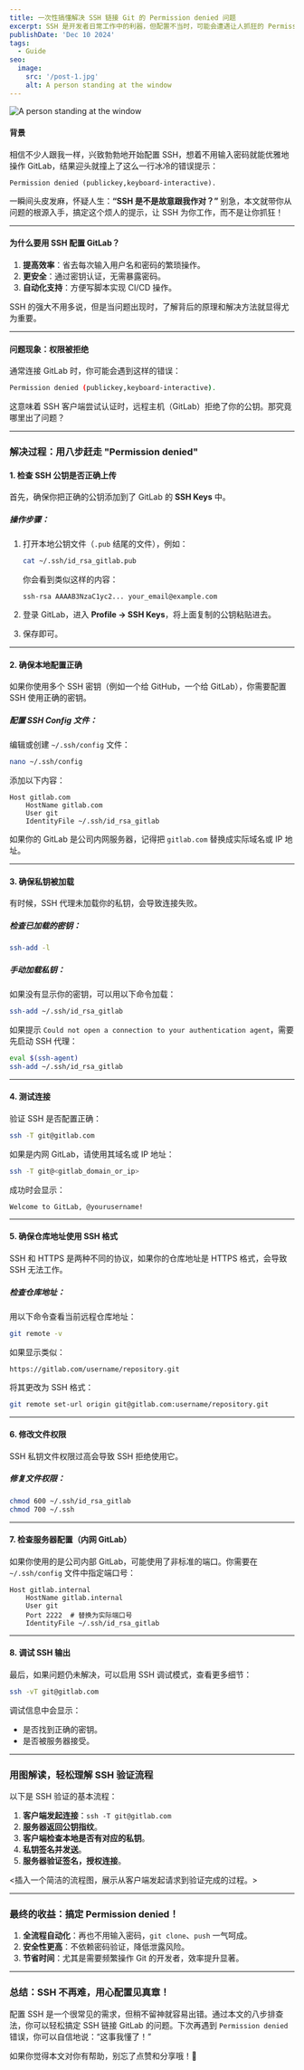 ```yaml
---
title: 一次性搞懂解决 SSH 链接 Git 的 Permission denied 问题
excerpt: SSH 是开发者日常工作中的利器，但配置不当时，可能会遭遇让人抓狂的 Permission denied (publickey) 错误。这篇文章深入浅出地解读了 SSH 的工作原理，并提供了八步排查法，帮你轻松搞定 GitLab 的 SSH 连接问题。从公钥上传、SSH 配置，到调试输出解析，每一步都清晰实用，还附带图解让你快速上手。通过正确配置，你将享受高效、安全、自动化的 Git 操作，再也不被繁琐的登录步骤打扰！
publishDate: 'Dec 10 2024'
tags:
  - Guide
seo:
  image:
    src: '/post-1.jpg'
    alt: A person standing at the window
---
```


![A person standing at the window](/post-1.jpg)
#### **背景**

相信不少人跟我一样，兴致勃勃地开始配置 SSH，想着不用输入密码就能优雅地操作 GitLab，结果迎头就撞上了这么一行冰冷的错误提示：

```
Permission denied (publickey,keyboard-interactive).
```

一瞬间头皮发麻，怀疑人生：**“SSH 是不是故意跟我作对？”** 别急，本文就带你从问题的根源入手，搞定这个烦人的提示，让 SSH 为你工作，而不是让你抓狂！

---

#### **为什么要用 SSH 配置 GitLab？**

1. **提高效率**：省去每次输入用户名和密码的繁琐操作。
2. **更安全**：通过密钥认证，无需暴露密码。
3. **自动化支持**：方便写脚本实现 CI/CD 操作。

SSH 的强大不用多说，但是当问题出现时，了解背后的原理和解决方法就显得尤为重要。

---

#### **问题现象：权限被拒绝**

通常连接 GitLab 时，你可能会遇到这样的错误：
```bash
Permission denied (publickey,keyboard-interactive).
```

这意味着 SSH 客户端尝试认证时，远程主机（GitLab）拒绝了你的公钥。那究竟哪里出了问题？

---

### **解决过程：用八步赶走 "Permission denied"**

#### **1. 检查 SSH 公钥是否正确上传**

首先，确保你把正确的公钥添加到了 GitLab 的 **SSH Keys** 中。

##### **操作步骤**：
1. 打开本地公钥文件（`.pub` 结尾的文件），例如：
   ```bash
   cat ~/.ssh/id_rsa_gitlab.pub
   ```
   你会看到类似这样的内容：
   ```
   ssh-rsa AAAAB3NzaC1yc2... your_email@example.com
   ```

2. 登录 GitLab，进入 **Profile -> SSH Keys**，将上面复制的公钥粘贴进去。

3. 保存即可。

---

#### **2. 确保本地配置正确**

如果你使用多个 SSH 密钥（例如一个给 GitHub，一个给 GitLab），你需要配置 SSH 使用正确的密钥。

##### **配置 SSH Config 文件**：
编辑或创建 `~/.ssh/config` 文件：
```bash
nano ~/.ssh/config
```

添加以下内容：
```plaintext
Host gitlab.com
    HostName gitlab.com
    User git
    IdentityFile ~/.ssh/id_rsa_gitlab
```

如果你的 GitLab 是公司内网服务器，记得把 `gitlab.com` 替换成实际域名或 IP 地址。

---

#### **3. 确保私钥被加载**

有时候，SSH 代理未加载你的私钥，会导致连接失败。

##### **检查已加载的密钥**：
```bash
ssh-add -l
```

##### **手动加载私钥**：
如果没有显示你的密钥，可以用以下命令加载：
```bash
ssh-add ~/.ssh/id_rsa_gitlab
```

如果提示 `Could not open a connection to your authentication agent`，需要先启动 SSH 代理：
```bash
eval $(ssh-agent)
ssh-add ~/.ssh/id_rsa_gitlab
```

---

#### **4. 测试连接**

验证 SSH 是否配置正确：
```bash
ssh -T git@gitlab.com
```

如果是内网 GitLab，请使用其域名或 IP 地址：
```bash
ssh -T git@<gitlab_domain_or_ip>
```

成功时会显示：
```
Welcome to GitLab, @yourusername!
```

---

#### **5. 确保仓库地址使用 SSH 格式**

SSH 和 HTTPS 是两种不同的协议，如果你的仓库地址是 HTTPS 格式，会导致 SSH 无法工作。

##### **检查仓库地址：**
用以下命令查看当前远程仓库地址：
```bash
git remote -v
```

如果显示类似：
```plaintext
https://gitlab.com/username/repository.git
```

将其更改为 SSH 格式：
```bash
git remote set-url origin git@gitlab.com:username/repository.git
```

---

#### **6. 修改文件权限**

SSH 私钥文件权限过高会导致 SSH 拒绝使用它。

##### **修复文件权限：**
```bash
chmod 600 ~/.ssh/id_rsa_gitlab
chmod 700 ~/.ssh
```

---

#### **7. 检查服务器配置（内网 GitLab）**

如果你使用的是公司内部 GitLab，可能使用了非标准的端口。你需要在 `~/.ssh/config` 文件中指定端口号：
```plaintext
Host gitlab.internal
    HostName gitlab.internal
    User git
    Port 2222  # 替换为实际端口号
    IdentityFile ~/.ssh/id_rsa_gitlab
```

---

#### **8. 调试 SSH 输出**

最后，如果问题仍未解决，可以启用 SSH 调试模式，查看更多细节：
```bash
ssh -vT git@gitlab.com
```

调试信息中会显示：
- 是否找到正确的密钥。
- 是否被服务器接受。

---

### **用图解读，轻松理解 SSH 验证流程**

以下是 SSH 验证的基本流程：

1. **客户端发起连接**：`ssh -T git@gitlab.com`
2. **服务器返回公钥指纹**。
3. **客户端检查本地是否有对应的私钥**。
4. **私钥签名并发送**。
5. **服务器验证签名，授权连接**。

<插入一个简洁的流程图，展示从客户端发起请求到验证完成的过程。>

---

### **最终的收益：搞定 Permission denied！**

1. **全流程自动化**：再也不用输入密码，`git clone`、`push` 一气呵成。
2. **安全性更高**：不依赖密码验证，降低泄露风险。
3. **节省时间**：尤其是需要频繁操作 Git 的开发者，效率提升显著。

---

### **总结：SSH 不再难，用心配置见真章！**

配置 SSH 是一个很常见的需求，但稍不留神就容易出错。通过本文的八步排查法，你可以轻松搞定 SSH 链接 GitLab 的问题。下次再遇到 `Permission denied` 错误，你可以自信地说：“这事我懂了！”

如果你觉得本文对你有帮助，别忘了点赞和分享哦！🚀